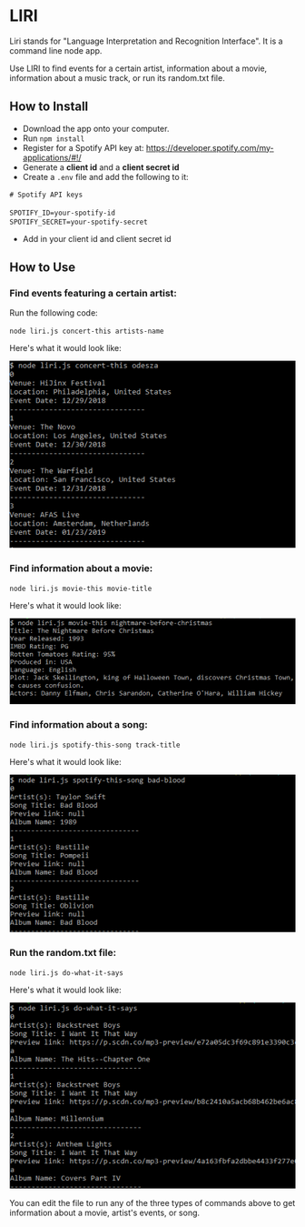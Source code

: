 # LIRI

Liri stands for "Language Interpretation and Recognition Interface". It is a command line node app.

Use LIRI to find events for a certain artist, information about a movie, information about a music track, or run its random.txt file.

## How to Install

* Download the app onto your computer.
* Run `npm install`
* Register for a Spotify API key at: https://developer.spotify.com/my-applications/#!/
* Generate a **client id** and a **client secret id**
* Create a `.env` file and add the following to it:
```
# Spotify API keys

SPOTIFY_ID=your-spotify-id
SPOTIFY_SECRET=your-spotify-secret
```
* Add in your client id and client secret id

## How to Use

### Find events featuring a certain artist:

Run the following code:

`node liri.js concert-this artists-name`

Here's what it would look like:

![Preview](/images/concert-this.PNG)

### Find information about a movie:

`node liri.js movie-this movie-title`

Here's what it would look like:

![Preview](/images/movie-this.PNG)

### Find information about a song:

`node liri.js spotify-this-song track-title`

Here's what it would look like:

![Preview](/images/spotify-this-song.PNG)

### Run the random.txt file:

`node liri.js do-what-it-says`

Here's what it would look like:

![Preview](/images/do-what-it-says.PNG)

You can edit the file to run any of the three types of commands above to get information about a movie, artist's events, or song.

